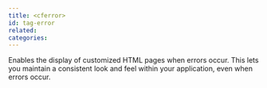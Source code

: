 ```yaml
---
title: <cferror>
id: tag-error
related:
categories:
---
```


Enables the display of customized HTML pages when errors occur. This lets you maintain a
  consistent look and feel within your application, even when errors occur.